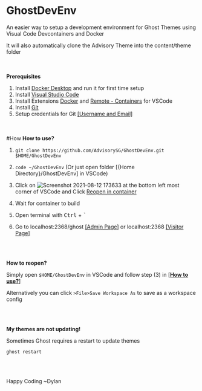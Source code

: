 # GhostDevEnv
An easier way to setup a development environment for Ghost Themes using Visual Code Devcontainers and Docker

It will also automatically clone the Advisory Theme into the content/theme folder

<br/><br/>
**Prerequisites**
1) Install [Docker Desktop](https://www.docker.com/products/docker-desktop) and run it for first time setup
2) Install [Visual Studio Code](https://code.visualstudio.com/Download) 
3) Install Extensions [Docker](https://marketplace.visualstudio.com/items?itemName=ms-azuretools.vscode-docker) and [Remote - Containers](https://marketplace.visualstudio.com/items?itemName=ms-vscode-remote.remote-containers) for VSCode
4) Install [Git](https://git-scm.com/downloads)
5) Setup credentials for Git [[Username and Email]](https://linuxize.com/post/how-to-configure-git-username-and-email/)

<br/><br/>
#How
**How to use?**

1) `git clone https://github.com/AdvisorySG/GhostDevEnv.git $HOME/GhostDevEnv` 

2) `code ~/GhostDevEnv` (Or just open folder [{Home Directory}/GhostDevEnv] in VSCode)

3) Click on ![Screenshot 2021-08-12 173633](https://user-images.githubusercontent.com/88506363/129174878-1baa1c09-72b6-4556-b06a-86864bac3c52.png) at the bottom left most corner of VSCode and Click [Reopen in container](https://miro.medium.com/max/1400/1*lZ5uJB2m9xSNbhiwHbARkw.png)
4) Wait for container to build
5) Open terminal with <kbd>Ctrl</kbd> + <kbd>`</kbd>
6) Go to localhost:2368/ghost [[Admin Page]](http://localhost:2368/ghost) or localhost:2368 [[Visitor Page]](http://localhost:2368)

<br/><br/>

**How to reopen?**

Simply open `$HOME/GhostDevEnv` in VSCode and follow step (3) in [[**How to use?**]](#How)

Alternatively you can click `>File>Save Workspace As` to save as a workspace config 

<br/><br/>

**My themes are not updating!**

Sometimes Ghost requires a restart to update themes

`ghost restart`

<br/><br/>

Happy Coding ~Dylan
